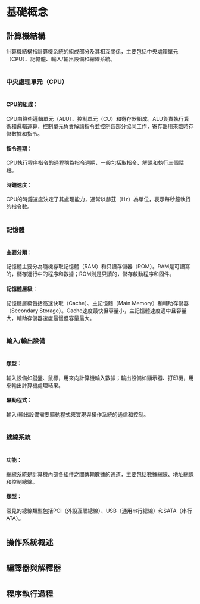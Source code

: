 # 基礎概念

## 計算機結構

計算機結構指計算機系統的組成部分及其相互關係，主要包括中央處理單元（CPU）、記憶體、輸入/輸出設備和總線系統。

#
### 中央處理單元（CPU）
#
#### CPU的組成： 
CPU由算術邏輯單元（ALU）、控制單元（CU）和寄存器組成。ALU負責執行算術和邏輯運算，控制單元負責解讀指令並控制各部分協同工作，寄存器用來臨時存儲數據和指令。
#### 指令週期： 
CPU執行程序指令的過程稱為指令週期，一般包括取指令、解碼和執行三個階段。
#### 時鐘速度： 
CPU的時鐘速度決定了其處理能力，通常以赫茲（Hz）為單位，表示每秒鐘執行的指令數。

#
### 記憶體
#
#### 主要分類： 
記憶體主要分為隨機存取記憶體（RAM）和只讀存儲器（ROM）。RAM是可讀寫的，儲存運行中的程序和數據；ROM則是只讀的，儲存啟動程序和固件。
#### 記憶體層級： 
記憶體層級包括高速快取（Cache）、主記憶體（Main Memory）和輔助存儲器（Secondary Storage）。Cache速度最快但容量小，主記憶體速度適中且容量大，輔助存儲器速度最慢但容量最大。

#
### 輸入/輸出設備
#
#### 類型： 
輸入設備如鍵盤、鼠標，用來向計算機輸入數據；輸出設備如顯示器、打印機，用來輸出計算機處理結果。
#### 驅動程式： 
輸入/輸出設備需要驅動程式來實現與操作系統的通信和控制。

#
### 總線系統
#
#### 功能： 
總線系統是計算機內部各組件之間傳輸數據的通道，主要包括數據總線、地址總線和控制總線。
#### 類型： 
常見的總線類型包括PCI（外設互聯總線）、USB（通用串行總線）和SATA（串行ATA）。
#

## 操作系統概述

#

## 編譯器與解釋器

#

## 程序執行過程